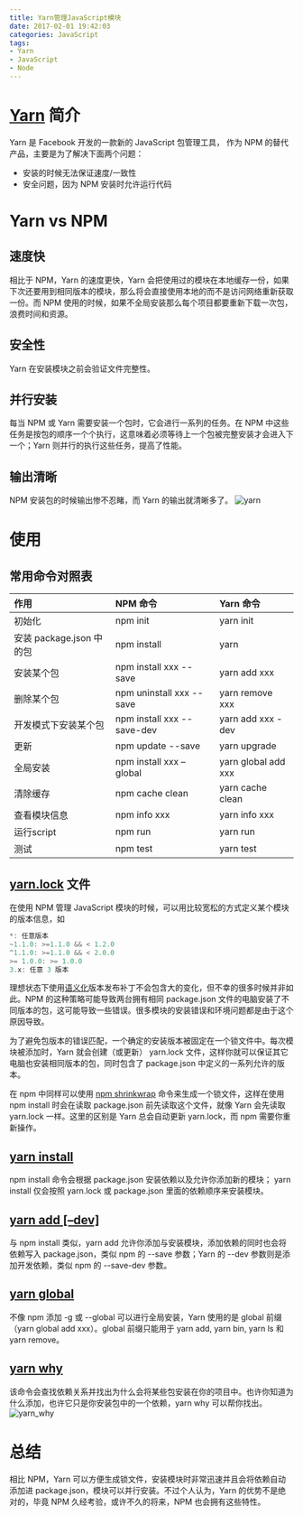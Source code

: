 ```yaml
---
title: Yarn管理JavaScript模块
date: 2017-02-01 19:42:03
categories: JavaScript
tags:
- Yarn
- JavaScript
- Node
---
```


# [Yarn](https://yarnpkg.com/) 简介

Yarn 是 Facebook 开发的一款新的 JavaScript 包管理工具， 作为 NPM 的替代产品，主要是为了解决下面两个问题：

- 安装的时候无法保证速度/一致性
- 安全问题，因为 NPM 安装时允许运行代码

<!-- more -->

# Yarn vs NPM

## 速度快

相比于 NPM，Yarn 的速度更快，Yarn 会把使用过的模块在本地缓存一份，如果下次还要用到相同版本的模块，那么将会直接使用本地的而不是访问网络重新获取一份。而 NPM 使用的时候，如果不全局安装那么每个项目都要重新下载一次包，浪费时间和资源。

## 安全性

Yarn 在安装模块之前会验证文件完整性。

## 并行安装

每当 NPM 或 Yarn 需要安装一个包时，它会进行一系列的任务。在 NPM 中这些任务是按包的顺序一个个执行，这意味着必须等待上一个包被完整安装才会进入下一个；Yarn 则并行的执行这些任务，提高了性能。

## 输出清晰

NPM 安装包的时候输出惨不忍睹，而 Yarn 的输出就清晰多了。
<img src="/assets/img/yarn.png" alt="yarn">

# 使用

## 常用命令对照表

|作用|NPM 命令|Yarn 命令|
| :-| :-|:-|
|初始化| npm init| yarn init|
|安装 package.json 中的包|npm install|yarn|
|安装某个包|npm install xxx --save|yarn add xxx|
|删除某个包|	npm uninstall xxx --save|yarn remove xxx|
|开发模式下安装某个包|npm install xxx --save-dev|	yarn add xxx -dev|
|更新|npm update --save|	yarn upgrade|
|全局安装|npm install xxx –global|yarn global add xxx|
|清除缓存|npm cache clean|yarn cache clean|
|查看模块信息|npm info xxx|yarn info xxx|
|运行script|npm run|yarn run|
|测试|npm test|yarn test|

## [yarn.lock](https://yarnpkg.com/docs/configuration/#toc-use-yarn-lock-to-pin-your-dependencies) 文件

在使用 NPM 管理 JavaScript 模块的时候，可以用比较宽松的方式定义某个模块的版本信息，如

```javascript
*: 任意版本
~1.1.0: >=1.1.0 && < 1.2.0
^1.1.0: >=1.1.0 && < 2.0.0
>= 1.0.0: >= 1.0.0
3.x: 任意 3 版本
```
理想状态下使用[语义化](http://deadhorse.me/nodejs/2014/04/27/semver-in-nodejs.html)版本发布补丁不会包含大的变化，但不幸的很多时候并非如此。NPM 的这种策略可能导致两台拥有相同 package.json 文件的电脑安装了不同版本的包，这可能导致一些错误。很多模块的安装错误和环境问题都是由于这个原因导致。

为了避免包版本的错误匹配，一个确定的安装版本被固定在一个锁文件中。每次模块被添加时，Yarn 就会创建（或更新） yarn.lock 文件，这样你就可以保证其它电脑也安装相同版本的包，同时包含了 package.json 中定义的一系列允许的版本。

在 npm 中同样可以使用 [npm shrinkwrap](https://docs.npmjs.com/cli/shrinkwrap) 命令来生成一个锁文件，这样在使用 npm install 时会在读取 package.json 前先读取这个文件，就像 Yarn 会先读取 yarn.lock 一样。这里的区别是 Yarn 总会自动更新 yarn.lock，而 npm 需要你重新操作。

## [yarn install](https://yarnpkg.com/en/docs/cli/install)

npm install 命令会根据 package.json 安装依赖以及允许你添加新的模块； yarn install 仅会按照 yarn.lock 或 package.json 里面的依赖顺序来安装模块。

## [yarn add [–dev]](https://yarnpkg.com/en/docs/cli/add)

与 npm install 类似，yarn add 允许你添加与安装模块，添加依赖的同时也会将依赖写入 package.json，类似 npm 的 --save 参数；Yarn 的 --dev 参数则是添加开发依赖，类似 npm 的 --save-dev 参数。

## [yarn global](https://yarnpkg.com/en/docs/cli/global)

不像 npm 添加 -g 或 --global 可以进行全局安装，Yarn 使用的是 global 前缀（yarn global add xxx）。global 前缀只能用于 yarn add, yarn bin, yarn ls 和 yarn remove。

## [yarn why](https://yarnpkg.com/en/docs/cli/why)

该命令会查找依赖关系并找出为什么会将某些包安装在你的项目中。也许你知道为什么添加，也许它只是你安装包中的一个依赖，yarn why 可以帮你找出。
<img src="/assets/img/yarn_why.png" alt="yarn_why">

# 总结

相比 NPM，Yarn 可以方便生成锁文件，安装模块时非常迅速并且会将依赖自动添加进 package.json，模块可以并行安装。不过个人认为，Yarn 的优势不是绝对的，毕竟 NPM 久经考验，或许不久的将来，NPM 也会拥有这些特性。